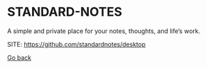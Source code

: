 # STANDARD-NOTES
 
 A simple and private place for your notes,
 thoughts, and life’s work.
 
 SITE: https://github.com/standardnotes/desktop

 [Go back](https://portable-linux-apps.github.io/apps.html)
